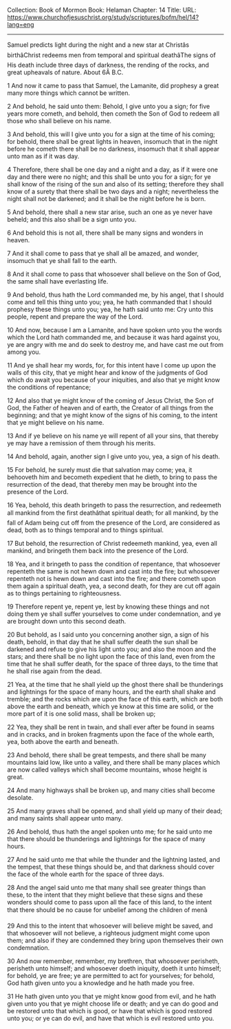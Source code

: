 Collection: Book of Mormon
Book: Helaman
Chapter: 14
Title: 
URL: https://www.churchofjesuschrist.org/study/scriptures/bofm/hel/14?lang=eng

---

Samuel predicts light during the night and a new star at Christâs birthâChrist redeems men from temporal and spiritual deathâThe signs of His death include three days of darkness, the rending of the rocks, and great upheavals of nature. About 6Â B.C.

1 And now it came to pass that Samuel, the Lamanite, did prophesy a great many more things which cannot be written.

2 And behold, he said unto them: Behold, I give unto you a sign; for five years more cometh, and behold, then cometh the Son of God to redeem all those who shall believe on his name.

3 And behold, this will I give unto you for a sign at the time of his coming; for behold, there shall be great lights in heaven, insomuch that in the night before he cometh there shall be no darkness, insomuch that it shall appear unto man as if it was day.

4 Therefore, there shall be one day and a night and a day, as if it were one day and there were no night; and this shall be unto you for a sign; for ye shall know of the rising of the sun and also of its setting; therefore they shall know of a surety that there shall be two days and a night; nevertheless the night shall not be darkened; and it shall be the night before he is born.

5 And behold, there shall a new star arise, such an one as ye never have beheld; and this also shall be a sign unto you.

6 And behold this is not all, there shall be many signs and wonders in heaven.

7 And it shall come to pass that ye shall all be amazed, and wonder, insomuch that ye shall fall to the earth.

8 And it shall come to pass that whosoever shall believe on the Son of God, the same shall have everlasting life.

9 And behold, thus hath the Lord commanded me, by his angel, that I should come and tell this thing unto you; yea, he hath commanded that I should prophesy these things unto you; yea, he hath said unto me: Cry unto this people, repent and prepare the way of the Lord.

10 And now, because I am a Lamanite, and have spoken unto you the words which the Lord hath commanded me, and because it was hard against you, ye are angry with me and do seek to destroy me, and have cast me out from among you.

11 And ye shall hear my words, for, for this intent have I come up upon the walls of this city, that ye might hear and know of the judgments of God which do await you because of your iniquities, and also that ye might know the conditions of repentance;

12 And also that ye might know of the coming of Jesus Christ, the Son of God, the Father of heaven and of earth, the Creator of all things from the beginning; and that ye might know of the signs of his coming, to the intent that ye might believe on his name.

13 And if ye believe on his name ye will repent of all your sins, that thereby ye may have a remission of them through his merits.

14 And behold, again, another sign I give unto you, yea, a sign of his death.

15 For behold, he surely must die that salvation may come; yea, it behooveth him and becometh expedient that he dieth, to bring to pass the resurrection of the dead, that thereby men may be brought into the presence of the Lord.

16 Yea, behold, this death bringeth to pass the resurrection, and redeemeth all mankind from the first deathâthat spiritual death; for all mankind, by the fall of Adam being cut off from the presence of the Lord, are considered as dead, both as to things temporal and to things spiritual.

17 But behold, the resurrection of Christ redeemeth mankind, yea, even all mankind, and bringeth them back into the presence of the Lord.

18 Yea, and it bringeth to pass the condition of repentance, that whosoever repenteth the same is not hewn down and cast into the fire; but whosoever repenteth not is hewn down and cast into the fire; and there cometh upon them again a spiritual death, yea, a second death, for they are cut off again as to things pertaining to righteousness.

19 Therefore repent ye, repent ye, lest by knowing these things and not doing them ye shall suffer yourselves to come under condemnation, and ye are brought down unto this second death.

20 But behold, as I said unto you concerning another sign, a sign of his death, behold, in that day that he shall suffer death the sun shall be darkened and refuse to give his light unto you; and also the moon and the stars; and there shall be no light upon the face of this land, even from the time that he shall suffer death, for the space of three days, to the time that he shall rise again from the dead.

21 Yea, at the time that he shall yield up the ghost there shall be thunderings and lightnings for the space of many hours, and the earth shall shake and tremble; and the rocks which are upon the face of this earth, which are both above the earth and beneath, which ye know at this time are solid, or the more part of it is one solid mass, shall be broken up;

22 Yea, they shall be rent in twain, and shall ever after be found in seams and in cracks, and in broken fragments upon the face of the whole earth, yea, both above the earth and beneath.

23 And behold, there shall be great tempests, and there shall be many mountains laid low, like unto a valley, and there shall be many places which are now called valleys which shall become mountains, whose height is great.

24 And many highways shall be broken up, and many cities shall become desolate.

25 And many graves shall be opened, and shall yield up many of their dead; and many saints shall appear unto many.

26 And behold, thus hath the angel spoken unto me; for he said unto me that there should be thunderings and lightnings for the space of many hours.

27 And he said unto me that while the thunder and the lightning lasted, and the tempest, that these things should be, and that darkness should cover the face of the whole earth for the space of three days.

28 And the angel said unto me that many shall see greater things than these, to the intent that they might believe that these signs and these wonders should come to pass upon all the face of this land, to the intent that there should be no cause for unbelief among the children of menâ

29 And this to the intent that whosoever will believe might be saved, and that whosoever will not believe, a righteous judgment might come upon them; and also if they are condemned they bring upon themselves their own condemnation.

30 And now remember, remember, my brethren, that whosoever perisheth, perisheth unto himself; and whosoever doeth iniquity, doeth it unto himself; for behold, ye are free; ye are permitted to act for yourselves; for behold, God hath given unto you a knowledge and he hath made you free.

31 He hath given unto you that ye might know good from evil, and he hath given unto you that ye might choose life or death; and ye can do good and be restored unto that which is good, or have that which is good restored unto you; or ye can do evil, and have that which is evil restored unto you.
